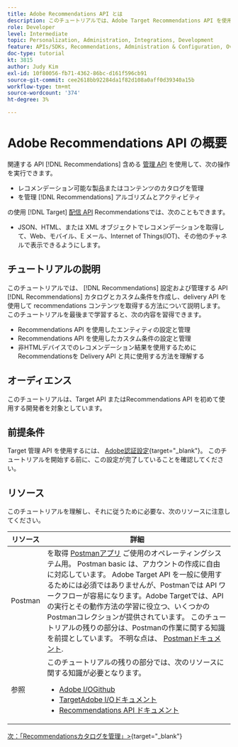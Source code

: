 ```yaml
---
title: Adobe Recommendations API とは
description: このチュートリアルでは、Adobe Target Recommendations API を使用してRecommendationsカタログとカスタム条件の設定と管理を行い、Delivery API を使用してレコメンデーションコンテンツを取得する実践を、開発者に対して順を追って説明します。
role: Developer
level: Intermediate
topic: Personalization, Administration, Integrations, Development
feature: APIs/SDKs, Recommendations, Administration & Configuration, Overview
doc-type: tutorial
kt: 3815
author: Judy Kim
exl-id: 10f80056-fb71-4362-86bc-d161f596cb91
source-git-commit: cee2618bb92284da1f82d108a0aff0d39340a15b
workflow-type: tm+mt
source-wordcount: '374'
ht-degree: 3%

---
```


# Adobe Recommendations API の概要

関連する API [!DNL Recommendations] 含める [管理 API](https://experienceleague.adobe.com/docs/target/using/apis/api-overview.html?lang=en) を使用して、次の操作を実行できます。

* レコメンデーション可能な製品またはコンテンツのカタログを管理
* を管理 [!DNL Recommendations] アルゴリズムとアクティビティ

の使用 [!DNL Target] [配信 API](https://experienceleague.adobe.com/docs/target/using/apis/api-overview.html?lang=en) Recommendationsでは、次のこともできます。

* JSON、HTML、または XML オブジェクトでレコメンデーションを取得して、Web、モバイル、E メール、Internet of Things(IOT)、その他のチャネルで表示できるようにします。

## チュートリアルの説明

このチュートリアルでは、 [!DNL Recommendations] 設定および管理する API [!DNL Recommendations] カタログとカスタム条件を作成し、delivery API を使用して recommendations コンテンツを取得する方法について説明します。 このチュートリアルを最後まで学習すると、次の内容を習得できます。

* Recommendations API を使用したエンティティの設定と管理
* Recommendations API を使用したカスタム条件の設定と管理
* 非HTMLデバイスでのレコメンデーション結果を使用するためにRecommendationsを Delivery API と共に使用する方法を理解する

## オーディエンス

このチュートリアルは、Target API またはRecommendations API を初めて使用する開発者を対象としています。

## 前提条件

Target 管理 API を使用するには、 [Adobe認証設定](https://developer.adobe.com/target/before-administer/configure-authentication/){target=&quot;_blank&quot;}。 このチュートリアルを開始する前に、この設定が完了していることを確認してください。

## リソース

このチュートリアルを理解し、それに従うために必要な、次のリソースに注意してください。

| リソース | 詳細 |
| --- | --- |
| Postman | を取得 [Postmanアプリ](https://www.postman.com/downloads/) ご使用のオペレーティングシステム用。 Postman basic は、アカウントの作成に自由に対応しています。 Adobe Target API を一般に使用するためには必須ではありませんが、Postmanでは API ワークフローが容易になります。Adobe Targetでは、API の実行とその動作方法の学習に役立つ、いくつかのPostmanコレクションが提供されています。 このチュートリアルの残りの部分は、Postmanの作業に関する知識を前提としています。 不明な点は、 [Postmanドキュメント](https://learning.getpostman.com/). |
| 参照 | このチュートリアルの残りの部分では、次のリソースに関する知識が必要となります。<UL><li>[Adobe I/OGithub](https://github.com/adobeio)</li><li>[TargetAdobe I/Oドキュメント](https://developers.adobetarget.com/api/#introduction)</li><li>[Recommendations API ドキュメント](https://developers.adobetarget.com/api/recommendations/)</li></ul> |

[次：「Recommendationsカタログを管理」>](https://developer.adobe.com/target/before-administer/recs-api/manage-catalog/){target=&quot;_blank&quot;}
